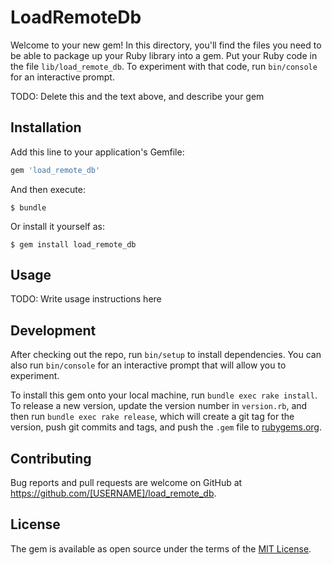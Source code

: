 # LoadRemoteDb

Welcome to your new gem! In this directory, you'll find the files you need to be able to package up your Ruby library into a gem. Put your Ruby code in the file `lib/load_remote_db`. To experiment with that code, run `bin/console` for an interactive prompt.

TODO: Delete this and the text above, and describe your gem

## Installation

Add this line to your application's Gemfile:

```ruby
gem 'load_remote_db'
```

And then execute:

    $ bundle

Or install it yourself as:

    $ gem install load_remote_db

## Usage

TODO: Write usage instructions here

## Development

After checking out the repo, run `bin/setup` to install dependencies. You can also run `bin/console` for an interactive prompt that will allow you to experiment.

To install this gem onto your local machine, run `bundle exec rake install`. To release a new version, update the version number in `version.rb`, and then run `bundle exec rake release`, which will create a git tag for the version, push git commits and tags, and push the `.gem` file to [rubygems.org](https://rubygems.org).

## Contributing

Bug reports and pull requests are welcome on GitHub at https://github.com/[USERNAME]/load_remote_db.


## License

The gem is available as open source under the terms of the [MIT License](http://opensource.org/licenses/MIT).

